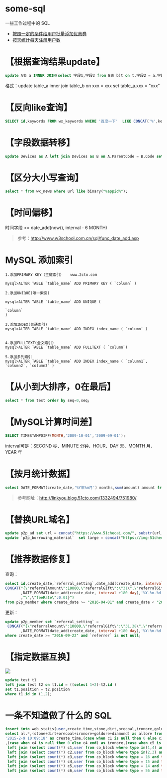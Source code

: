 # some-sql
一些工作过程中的 SQL

 * [按照一定的条件给用户批量添加优惠券](SQL-1.md)
 * [按天统计每天注册用户数](SQL-2.md)

# 【根据查询结果update】
```sql
update A表 a INNER JOIN(select 字段1,字段2 from B表 b)t on t.字段2 = a.字段2 set a.字段3 = "XXX";
```
格式：update table_a inner join table_b on xxx = xxx set table_a.xxx = "xxx"

# 【反向like查询】
```sql
SELECT id,keywords FROM wx_keywords WHERE '百度一下'  LIKE CONCAT('%',keywords,'%');
```

# 【字段数据转移】
```sql
update Devices as A left join Devices as B on A.ParentCode = B.Code set A.ParentID = B.ID;
```

# 【区分大小写查询】
```sql
select * from wx_news where url like binary("%appid%");
```

# 【时间偏移】
时间字段 <= date_add(now(), interval - 6 MONTH)
 > 参考：http://www.w3school.com.cn/sql/func_date_add.asp

# MySQL 添加索引
```
1.添加PRIMARY KEY（主键索引）   www.2cto.com  
 
mysql>ALTER TABLE `table_name` ADD PRIMARY KEY ( `column` )
 
2.添加UNIQUE(唯一索引)
 
mysql>ALTER TABLE `table_name` ADD UNIQUE (
 
`column`
)
 
3.添加INDEX(普通索引)
mysql>ALTER TABLE `table_name` ADD INDEX index_name ( `column` )
 
 
4.添加FULLTEXT(全文索引)
mysql>ALTER TABLE `table_name` ADD FULLTEXT ( `column`)
 
5.添加多列索引
mysql>ALTER TABLE `table_name` ADD INDEX index_name ( `column1`, `column2`, `column3` )
```

# 【从小到大排序，0在最后】
```sql
select * from test order by seq=0,seq;
```

# 【MySQL计算时间差】
```sql
SELECT TIMESTAMPDIFF(MONTH,'2009-10-01','2009-09-01');
```
interval可是：SECOND 秒、MINUTE 分钟、HOUR、DAY 天、MONTH 月、YEAR 年 

# 【按月统计数据】
```sql
select DATE_FORMAT(create_date,'%Y年%m月') months,sum(amount) amount from p2p_investment where transfer is null group by months;
```
 > 参考网址：http://linkyou.blog.51cto.com/1332494/751980/

# 【替换URL域名】
```sql
update p2p_ad set url = concat("https://www.51checai.com/", substr(url,LENGTH("http://test.51checai.com/")+1)) where url like "http://test.51checai.com/%";
update `p2p_borrowing_material`  set large = concat("https://img-51checai.b0.upaiyun.com/", substr(large,LENGTH("https://img.51checai.com/")+1)) where large like "https://img.51checai.com/%";
```

# 【推荐数据修复】
查询：
```sql
select id,create_date,`referral_setting`,date_add(create_date, interval +180 day),
CONCAT("{\"referralAmount\":10000,\"referralGift\":\"31\",\"referralGiftTwo\":\"32,33\",\"paymentTime\":\"2016-04-01\",\"finishTime\":\""
       ,DATE_FORMAT(date_add(create_date, interval +180 day),'%Y-%m-%d')
       ,"\",\"feeRate\":0.01}")
from p2p_member where create_date >= "2016-04-01" and create_date < "2016-09-22" and `referrer` is not null order by id desc;
```
更新：
```sql
update p2p_member set `referral_setting` = 
 CONCAT("{\"referralAmount\":10000,\"referralGift\":\"31,38\",\"referralGiftTwo\":\"32,33,39\",\"paymentTime\":\"2016-04-01\",\"finishTime\":\""
       ,DATE_FORMAT(date_add(create_date, interval +180 day),'%Y-%m-%d'),"\",\"feeRate\":0.01}")
where create_date >= "2016-09-22" and `referrer` is not null;
```

# 【指定数据互换】
![](https://img.xiaoi.me/pms-upload/20190618/0434b9b0-c317-ab97-b6bf-5f40ab2e31a3.jpg)
```sql
update test t1 
left join test t2 on t1.id = ((select 1+2)-t2.id )
set t1.position = t2.position 
where t1.id in (1,2);
```

# 一条不知道做了什么的 SQL
```sql
insert into web_statis(user,create_time,stone,dirt,orecoal,ironore,goldore,diamond,allore) 
select al.*,(stone+dirt+orecoal+ironore+goldore+diamond) as allore from (select cu.user,
'2015-2-9 10:09:18' as create_time,(case when c1 is null then 0 else c1 end) as stone,(case when c2 is null then 0 else c2 end) as dirt,(case when c3 is null then 0 else c3 end) as orecoal
,(case when c4 is null then 0 else c4 end) as ironore,(case when c5 is null then 0 else c5 end) as goldore,(case when c6 is null then 0 else c6 end) as diamond from co_user cu
 left join (select count(*) c1,user from co_block where type in(1,4) and time >=1423353600 and time < 1423440000 group by user) tc1 on cu.rowid = tc1.user
 left join (select count(*) c2,user from co_block where type in(2,3) and time >=1423353600 and time < 1423440000 group by user) tc2 on cu.rowid = tc2.user
 left join (select count(*) c3,user from co_block where type = 16 and time >=1423353600 and time < 1423440000 group by user) tc3 on cu.rowid = tc3.user
 left join (select count(*) c4,user from co_block where type = 15 and time >=1423353600 and time < 1423440000 group by user) tc4 on cu.rowid = tc4.user
 left join (select count(*) c5,user from co_block where type = 14 and time >=1423353600 and time < 1423440000 group by user) tc5 on cu.rowid = tc5.user
 left join (select count(*) c6,user from co_block where type = 56 and time >=1423353600 and time < 1423440000 group by user) tc6 on cu.rowid = tc6.user) al
```
